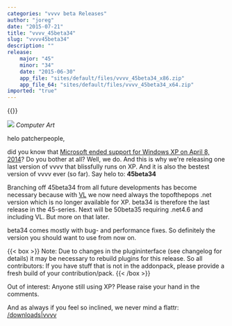 ```yaml
---
categories: "vvvv beta Releases"
author: "joreg"
date: "2015-07-21"
title: "vvvv_45beta34"
slug: "vvvv45beta34"
description: ""
release: 
    major: "45"
    minor: "34"
    date: "2015-06-30"
    app_file: "sites/default/files/vvvv_45beta34_x86.zip"
    app_file_64: "sites/default/files/vvvv_45beta34_x64.zip"
imported: "true"
---
```


{{<previousRelease>}}


![](windows_xp.png) 
*Computer Art*

helo patcherpeople,

did you know that [Microsoft ended support for Windows XP on April 8, 2014](http://windows.microsoft.com/en-US/windows/end-support-help)? Do you bother at all? Well, we do. And this is why we're releasing one last version of vvvv that blissfully runs on XP. And it is also the bestest version of vvvv ever (so far). Say helo to: **45beta34**

Branching off 45beta34 from all future developments has become necessary because with [VL](/blog/2015/vvvv50-vl-pack-alpha) we now need always the topofthepops .net version which is no longer available for XP. beta34 is therefore the last release in the 45-series. Next will be 50beta35 requiring .net4.6 and including VL. But more on that later. 

beta34 comes mostly with bug- and performance fixes. So definitely the version you should want to use from now on. 

{{< box >}}
Note:
Due to changes in the plugininterface (see changelog for details) it may be necessary to rebuild plugins for this release. So all contributors: If you have stuff that is not in the addonpack, please provide a fresh build of your contribution/pack.
{{< /box >}}

Out of interest: Anyone still using XP? Please raise your hand in the comments. 

And as always if you feel so inclined, we never mind a flattr:
[/downloads|vvvv](flattr)
